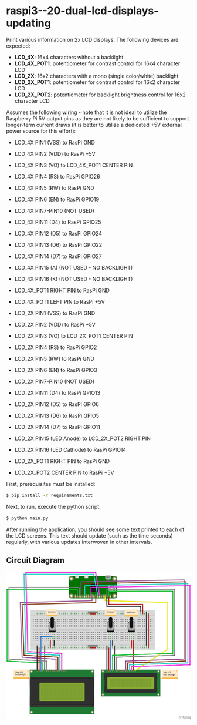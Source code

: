 # raspi3--20-dual-lcd-displays-updating

Print various information on 2x LCD displays. The following devices are expected:

- **LCD_4X**: 16x4 characters without a backlight
- **LCD_4X_POT1**: potentiometer for contrast control for 16x4 character LCD
- **LCD_2X**: 16x2 characters with a mono (single color/white) backlight
- **LCD_2X_POT1**: potentiometer for contrast control for 16x2 character LCD
- **LCD_2X_POT2**: potentiometer for backlight brightness control for 16x2 character LCD

Assumes the following wiring - note that it is not ideal to utilize the Raspberry Pi 5V output pins
as they are not likely to be sufficient to support longer-term current draws (it is better to utilize
a dedicated +5V external power source for this effort):

- LCD_4X PIN1 (VSS) to RasPi GND
- LCD_4X PIN2 (VDD) to RasPi +5V
- LCD_4X PIN3 (VO) to LCD_4X_POT1 CENTER PIN
- LCD_4X PIN4 (RS) to RasPi GPIO26
- LCD_4X PIN5 (RW) to RasPi GND
- LCD_4X PIN6 (EN) to RasPi GPIO19 
- LCD_4X PIN7-PIN10 (NOT USED)
- LCD_4X PIN11 (D4) to RasPi GPIO25
- LCD_4X PIN12 (D5) to RasPi GPIO24
- LCD_4X PIN13 (D6) to RasPi GPIO22
- LCD_4X PIN14 (D7) to RasPi GPIO27
- LCD_4X PIN15 (A) (NOT USED - NO BACKLIGHT)
- LCD_4X PIN16 (K) (NOT USED - NO BACKLIGHT)
- LCD_4X_POT1 RIGHT PIN to RasPi GND
- LCD_4X_POT1 LEFT PIN to RasPi +5V


- LCD_2X PIN1 (VSS) to RasPi GND
- LCD_2X PIN2 (VDD) to RasPi +5V
- LCD_2X PIN3 (VO) to LCD_2X_POT1 CENTER PIN
- LCD_2X PIN4 (RS) to RasPi GPIO2
- LCD_2X PIN5 (RW) to RasPi GND
- LCD_2X PIN6 (EN) to RasPi GPIO3
- LCD_2X PIN7-PIN10 (NOT USED)
- LCD_2X PIN11 (D4) to RasPi GPIO13
- LCD_2X PIN12 (D5) to RasPi GPIO6
- LCD_2X PIN13 (D6) to RasPi GPIO5
- LCD_2X PIN14 (D7) to RasPi GPIO11
- LCD_2X PIN15 (LED Anode) to LCD_2X_POT2 RIGHT PIN
- LCD_2X PIN16 (LED Cathode) to RasPi GPIO14
- LCD_2X_POT1 RIGHT PIN to RasPi GND
- LCD_2X_POT2 CENTER PIN to RasPi +5V

First, prerequisites must be installed:

```bash
$ pip install -r requirements.txt
```

Next, to run, execute the python script:

```bash
$ python main.py
```

After running the application, you should see some text printed to each of the LCD screens.
This text should update (such as the time seconds) regularly, with various updates interwoven
in other intervals.

## Circuit Diagram

![Circuit](img/dual-lcd-displays.png "Circuit")
